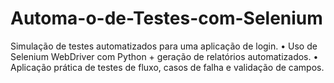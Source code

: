 # Automa-o-de-Testes-com-Selenium
Simulação de testes automatizados para uma aplicação de login. • Uso de Selenium WebDriver com Python + geração de relatórios automatizados. • Aplicação prática de testes de fluxo, casos de falha e validação de campos.
